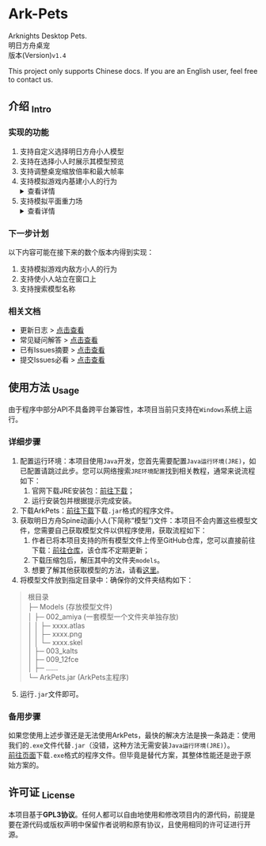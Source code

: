 Ark-Pets
==========
Arknights Desktop Pets.  
明日方舟桌宠  
版本(Version)`v1.4`

This project only supports Chinese docs. If you are an English user, feel free to contact us.

## 介绍 <sub>Intro</sub>
### 实现的功能
1. 支持自定义选择明日方舟小人模型
2. 支持在选择小人时展示其模型预览
3. 支持调整桌宠缩放倍率和最大帧率
4. 支持模拟游戏内基建小人的行为 <details><summary>查看详情</summary>
    1. 基建小人能够在水平方向行走
    2. 基建小人能够执行坐下的动作
    3. 基建小人能够被鼠标点击交互
    4. 基建小人能够被鼠标拖拽移动
    5. 基建小人能够执行基建动作(如有)
    5. 基建小人能够在摔落时播放交互动画
    </details>
5. 支持模拟平面重力场 <details><summary>查看详情</summary>
    1. 桌宠在被拖拽到空中时能够自由落体
    2. 桌宠会受地面摩擦力和空气阻力作用
    3. 桌宠活动范围的下边界距离可以调整
    </details>

### 下一步计划
以下内容可能在接下来的数个版本内得到实现：
1. 支持模拟游戏内敌方小人的行为
2. 支持使小人站立在窗口上
3. 支持搜索模型名称

### 相关文档
- 更新日志 > [点击查看](CHANGELOG.md)
- 常见疑问解答 > [点击查看](docs/Q%26A.md)
- 已有Issues摘要 > [点击查看](docs/Issues.md#已有议题)
- 提交Issues必看 > [点击查看](docs/Issues.md#议题规范)

## 使用方法 <sub>Usage</sub>
由于程序中部分API不具备跨平台兼容性，本项目当前只支持在`Windows`系统上运行。
### 详细步骤
1. 配置运行环境：本项目使用`Java`开发，您首先需要配置`Java运行环境(JRE)`，如已配置请跳过此步。您可以网络搜索`JRE环境配置`找到相关教程，通常来说流程如下：
    1. 官网下载JRE安装包：[前往下载](https://www.java.com/download)；
    2. 运行安装包并根据提示完成安装。
2. 下载ArkPets：[前往下载](https://github.com/isHarryh/Ark-Pets/releases)下载`.jar`格式的程序文件。
3. 获取明日方舟Spine动画小人(下简称“模型”)文件：本项目不会内置这些模型文件，您需要自己获取模型文件以供程序使用，获取流程如下：
    1. 作者已将本项目支持的所有模型文件上传至GitHub仓库，您可以直接前往下载：[前往仓库](https://github.com/isHarryh/Ark-Models)，该仓库不定期更新；
    2. 下载压缩包后，解压其中的文件夹`models`。
    3. 想要了解其他获取模型的方法，请看[这里](docs/GetModels.md)。
4. 将模型文件放到指定目录中：确保你的文件夹结构如下：
> 根目录  
> ├─ Models (存放模型文件)  
> │  ├─ 002_amiya (一套模型一个文件夹单独存放)  
> │  │  ├─ xxxx.atlas  
> │  │  ├─ xxxx.png  
> │  │  └─ xxxx.skel  
> │  ├─ 003_kalts  
> │  ├─ 009_12fce  
> │  ├─ ……  
> └─ ArkPets.jar (ArkPets主程序)  
5. 运行`.jar`文件即可。

### 备用步骤
如果您使用上述步骤还是无法使用ArkPets，最快的解决方法是换一条路走：使用我们的`.exe`文件代替`.jar`（没错，这种方法无需安装`Java运行环境(JRE)`）。  
[前往页面](https://github.com/isHarryh/Ark-Pets/releases)下载`.exe`格式的程序文件。但毕竟是替代方案，其整体性能还是逊于原始方案的。

## 许可证 <sub>License</sub>
本项目基于**GPL3协议**。任何人都可以自由地使用和修改项目内的源代码，前提是要在源代码或版权声明中保留作者说明和原有协议，且使用相同的许可证进行开源。
